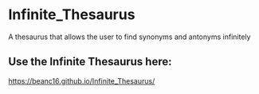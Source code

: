 # Infinite_Thesaurus
A thesaurus that allows the user to find synonyms and antonyms infinitely



## Use the Infinite Thesaurus here:
https://beanc16.github.io/Infinite_Thesaurus/